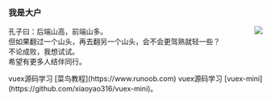 ### 我是大户

<img align="right" src="https://github-readme-stats.vercel.app/api?username=sofish&show_icons=true&icon_color=0366d6&text_color=24292e&bg_color=ffffff&hide_title=true" />

孔子曰：后端山高，前端山多。<br />
但如果翻过一个山头，再去翻另一个山头，会不会更驾熟就轻一些？<br />
不论成败，我想试试。<br />
希望有更多人结伴同行。<br />
<p></p>
vuex源码学习 [菜鸟教程](https://www.runoob.com)
vuex源码学习 [vuex-mini](https://github.com/xiaoyao316/vuex-mini)。

